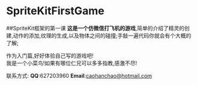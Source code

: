 # SpriteKitFirstGame
##SpriteKit框架的第一课
__这是一个仿微信打飞机的游戏__,简单的介绍了精灵的创建,动作的添加,纹理的生成,以及物体之间的碰撞;手敲一遍代码你就会有个大概的了解;

作为入门篇,好好体验自己写的游戏吧!   
我是一个小菜鸟!如果有哪位仁兄可以多多指教,感激不尽!

联系方式:
__QQ__:627203960    __Email__:caohanchao@hotmail.com

